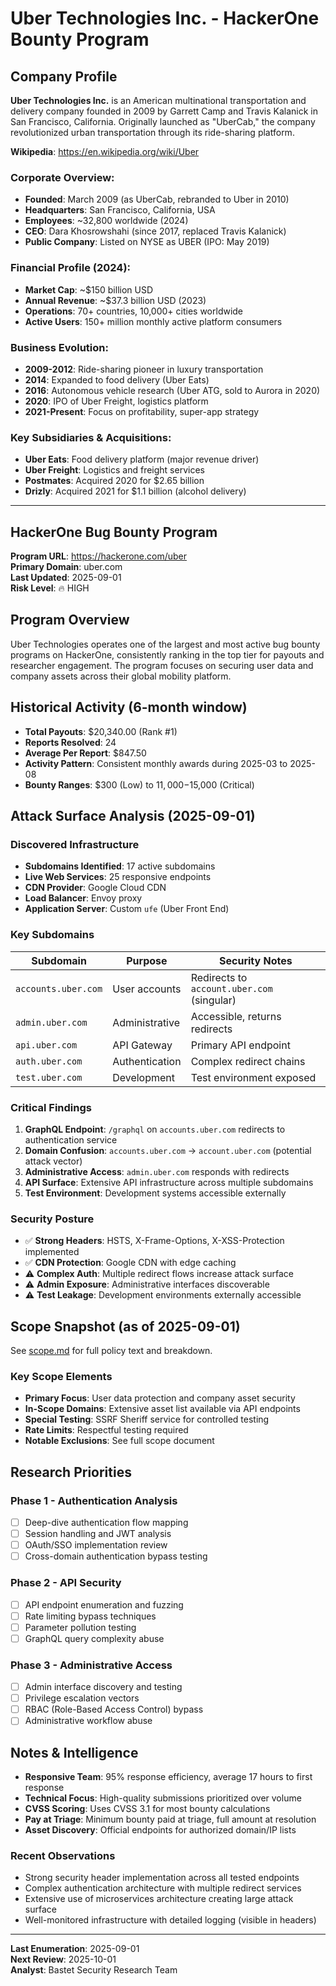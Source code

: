# Uber Technologies Inc. - HackerOne Bounty Program

## Company Profile

**Uber Technologies Inc.** is an American multinational transportation and delivery company founded in 2009 by Garrett Camp and Travis Kalanick in San Francisco, California. Originally launched as "UberCab," the company revolutionized urban transportation through its ride-sharing platform.

**Wikipedia**: https://en.wikipedia.org/wiki/Uber

### Corporate Overview:
- **Founded**: March 2009 (as UberCab, rebranded to Uber in 2010)
- **Headquarters**: San Francisco, California, USA
- **Employees**: ~32,800 worldwide (2024)
- **CEO**: Dara Khosrowshahi (since 2017, replaced Travis Kalanick)
- **Public Company**: Listed on NYSE as UBER (IPO: May 2019)

### Financial Profile (2024):
- **Market Cap**: ~$150 billion USD
- **Annual Revenue**: ~$37.3 billion USD (2023)
- **Operations**: 70+ countries, 10,000+ cities worldwide
- **Active Users**: 150+ million monthly active platform consumers

### Business Evolution:
- **2009-2012**: Ride-sharing pioneer in luxury transportation
- **2014**: Expanded to food delivery (Uber Eats)
- **2016**: Autonomous vehicle research (Uber ATG, sold to Aurora in 2020)
- **2020**: IPO of Uber Freight, logistics platform
- **2021-Present**: Focus on profitability, super-app strategy

### Key Subsidiaries & Acquisitions:
- **Uber Eats**: Food delivery platform (major revenue driver)
- **Uber Freight**: Logistics and freight services
- **Postmates**: Acquired 2020 for $2.65 billion
- **Drizly**: Acquired 2021 for $1.1 billion (alcohol delivery)

---

## HackerOne Bug Bounty Program

**Program URL**: https://hackerone.com/uber  
**Primary Domain**: uber.com  
**Last Updated**: 2025-09-01  
**Risk Level**: 🔥 HIGH  

## Program Overview

Uber Technologies operates one of the largest and most active bug bounty programs on HackerOne, consistently ranking in the top tier for payouts and researcher engagement. The program focuses on securing user data and company assets across their global mobility platform.

## Historical Activity (6-month window)

- **Total Payouts**: $20,340.00 (Rank #1)
- **Reports Resolved**: 24
- **Average Per Report**: $847.50
- **Activity Pattern**: Consistent monthly awards during 2025-03 to 2025-08
- **Bounty Ranges**: $300 (Low) to $11,000-$15,000 (Critical)

## Attack Surface Analysis (2025-09-01)

### Discovered Infrastructure
- **Subdomains Identified**: 17 active subdomains
- **Live Web Services**: 25 responsive endpoints  
- **CDN Provider**: Google Cloud CDN
- **Load Balancer**: Envoy proxy
- **Application Server**: Custom `ufe` (Uber Front End)

### Key Subdomains
| Subdomain | Purpose | Security Notes |
|-----------|---------|---------------|
| `accounts.uber.com` | User accounts | Redirects to `account.uber.com` (singular) |
| `admin.uber.com` | Administrative | Accessible, returns redirects |
| `api.uber.com` | API Gateway | Primary API endpoint |
| `auth.uber.com` | Authentication | Complex redirect chains |
| `test.uber.com` | Development | Test environment exposed |

### Critical Findings
1. **GraphQL Endpoint**: `/graphql` on `accounts.uber.com` redirects to authentication service
2. **Domain Confusion**: `accounts.uber.com` → `account.uber.com` (potential attack vector)
3. **Administrative Access**: `admin.uber.com` responds with redirects
4. **API Surface**: Extensive API infrastructure across multiple subdomains
5. **Test Environment**: Development systems accessible externally

### Security Posture
- ✅ **Strong Headers**: HSTS, X-Frame-Options, X-XSS-Protection implemented
- ✅ **CDN Protection**: Google CDN with edge caching
- ⚠️ **Complex Auth**: Multiple redirect flows increase attack surface
- ⚠️ **Admin Exposure**: Administrative interfaces discoverable
- ⚠️ **Test Leakage**: Development environments externally accessible

## Scope Snapshot (as of 2025-09-01)

See [scope.md](scope.md) for full policy text and breakdown.

### Key Scope Elements
- **Primary Focus**: User data protection and company asset security
- **In-Scope Domains**: Extensive asset list available via API endpoints
- **Special Testing**: SSRF Sheriff service for controlled testing
- **Rate Limits**: Respectful testing required
- **Notable Exclusions**: See full scope document

## Research Priorities

### Phase 1 - Authentication Analysis
- [ ] Deep-dive authentication flow mapping
- [ ] Session handling and JWT analysis  
- [ ] OAuth/SSO implementation review
- [ ] Cross-domain authentication bypass testing

### Phase 2 - API Security
- [ ] API endpoint enumeration and fuzzing
- [ ] Rate limiting bypass techniques
- [ ] Parameter pollution testing
- [ ] GraphQL query complexity abuse

### Phase 3 - Administrative Access
- [ ] Admin interface discovery and testing
- [ ] Privilege escalation vectors
- [ ] RBAC (Role-Based Access Control) bypass
- [ ] Administrative workflow abuse

## Notes & Intelligence

- **Responsive Team**: 95% response efficiency, average 17 hours to first response
- **Technical Focus**: High-quality submissions prioritized over volume
- **CVSS Scoring**: Uses CVSS 3.1 for most bounty calculations
- **Pay at Triage**: Minimum bounty paid at triage, full amount at resolution
- **Asset Discovery**: Official endpoints for authorized domain/IP lists

### Recent Observations
- Strong security header implementation across all tested endpoints
- Complex authentication architecture with multiple redirect services
- Extensive use of microservices architecture creating large attack surface
- Well-monitored infrastructure with detailed logging (visible in headers)

---

**Last Enumeration**: 2025-09-01  
**Next Review**: 2025-10-01  
**Analyst**: Bastet Security Research Team